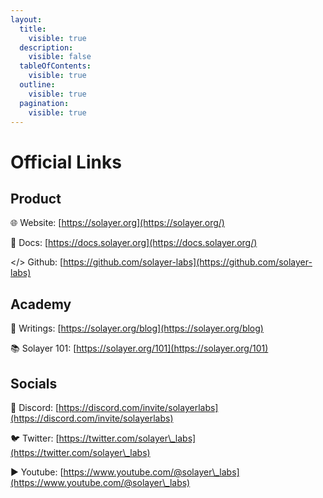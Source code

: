 ```yaml
---
layout:
  title:
    visible: true
  description:
    visible: false
  tableOfContents:
    visible: true
  outline:
    visible: true
  pagination:
    visible: true
---
```


# Official Links

## Product

🌐 Website: [https://solayer.org](https://solayer.org/)

📄 Docs: [https://docs.solayer.org](https://docs.solayer.org/)

\</> Github: [https://github.com/solayer-labs](https://github.com/solayer-labs)

## Academy

📝 Writings: [https://solayer.org/blog](https://solayer.org/blog)

:books:  Solayer 101: [https://solayer.org/101](https://solayer.org/101)

## Socials&#x20;

💬 Discord: [https://discord.com/invite/solayerlabs](https://discord.com/invite/solayerlabs)

🐦 Twitter: [https://twitter.com/solayer\_labs](https://twitter.com/solayer\_labs)

▶️ Youtube: [https://www.youtube.com/@solayer\_labs](https://www.youtube.com/@solayer\_labs)
